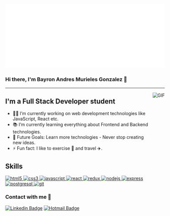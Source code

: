 <img src="https://github.com/BryanCPineda/BryanCPineda/blob/main/svg.svg" alt="hello world"/>

### Hi there, I'm Bayron Andres Murieles Gonzalez 👋
---

<img align="right" alt="GIF" height="160px" src="https://media.giphy.com/media/du3J3cXyzhj75IOgvA/giphy.gif" />

## I'm a Full Stack Developer student

- 👨‍💻 I’m currently working on web development technologies like JavaScript, React etc.
- 📚 I’m currently learning everything about Frontend and Backend technologies. 
- 🧠 Future Goals: Learn more technologies - Never stop creating new ideas.
- ⚡ Fun fact: I like to exercise 💪 and travel ✈️.

## Skills

<a href="https://www.w3.org/html/" target="_blank"> <img src="https://upload.wikimedia.org/wikipedia/commons/thumb/3/38/HTML5_Badge.svg/600px-HTML5_Badge.svg.png" alt="html5" width="40" height="40"/> </a>
<a href="https://www.w3schools.com/css/" target="_blank"> <img src="https://cdn4.iconfinder.com/data/icons/social-media-logos-6/512/121-css3-512.png" alt="css3" width="40" height="40"/> </a> 
<a href="https://developer.mozilla.org/en-US/docs/Web/JavaScript" target="_blank"> <img src="https://upload.wikimedia.org/wikipedia/commons/thumb/9/99/Unofficial_JavaScript_logo_2.svg/1024px-Unofficial_JavaScript_logo_2.svg.png" alt="javascript" width="40" height="40"/> </a> 
<a href="https://reactjs.org/" target="_blank"> <img src="https://seeklogo.com/images/R/react-logo-7B3CE81517-seeklogo.com.png" alt="react" width="40" height="40"/> </a> 
<a href="https://redux.js.org" target="_blank"> <img src="https://seeklogo.com/images/R/redux-logo-9CA6836C12-seeklogo.com.png" alt="redux" width="40" height="40"/> 
<a href="https://nodejs.org" target="_blank"> <img src="https://cdn.pixabay.com/photo/2015/04/23/17/41/node-js-736399_960_720.png" alt="nodejs" height="40"/> </a>
<a href="https://expressjs.com" target="_blank"> <img src="https://i.cloudup.com/zfY6lL7eFa-3000x3000.png" alt="express" height="40"/> </a>
<a href="https://www.postgresql.org" target="_blank"> <img src="https://upload.wikimedia.org/wikipedia/commons/thumb/2/29/Postgresql_elephant.svg/1200px-Postgresql_elephant.svg.png" alt="postgresql" width="40" height="40"/> </a> 
<a href="https://git-scm.com/" target="_blank"> <img src="https://www.vectorlogo.zone/logos/git-scm/git-scm-icon.svg" alt="git" width="40" height="40"/> </a>  
  
  
### Contact with me 📝
[![Linkedin Badge](https://img.shields.io/badge/-LinkedIn-blue?style=flat-square&logo=Linkedin&logoColor=white&link=https://www.linkedin.com/in/bayron-andres-murieles-gonzalez-78009b17b/)](https://www.linkedin.com/in/bayron-andres-murieles-gonzalez-78009b17b/)
[![Hotmail Badge](https://img.shields.io/badge/-Hotmail-0078D4?style=flat-square&logo=microsoft-outlook&logoColor=white&link=mailto:bayronmuriel@hotmail.com)](mailto:bayronmuriel@hotmail.com)

















